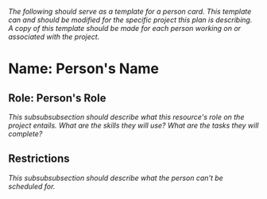 _The following should serve as a template for a person card. This template can
and should be modified for the specific project this plan is describing. A copy
of this template should be made for each person working on or associated with
the project._
# Name: **Person's Name**

## Role: **Person's Role**
_This subsubsubsection should describe what this resource's role on the project
entails. What are the skills they will use? What are the tasks they will
complete?_

## Restrictions
_This subsubsubsection should describe what the person can't be scheduled for._